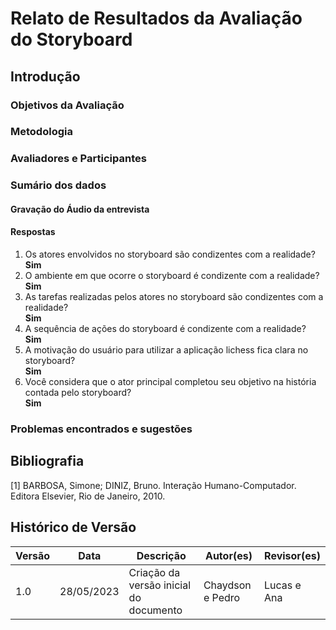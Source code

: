 # Relato de Resultados da Avaliação do Storyboard

## Introdução

### Objetivos da Avaliação


### Metodologia


### Avaliadores e Participantes

### Sumário dos dados

#### Gravação do Áudio da entrevista


#### Respostas

<ol>
<li> Os atores envolvidos no storyboard são condizentes com a realidade?
    <br/> <b> Sim </b>
</li>
<li> O ambiente em que ocorre o storyboard é condizente com a realidade?
    <br/> <b> Sim </b>
</li>
<li> As tarefas realizadas pelos atores no storyboard são condizentes com a realidade?
    <br/> <b> Sim </b>
</li>
<li> A sequência de ações do storyboard é condizente com a realidade?
    <br/> <b> Sim </b>
</li>
<li> A motivação do usuário para utilizar a aplicação lichess fica clara no storyboard?
    <br/> <b> Sim </b>
</li>
<li> Você considera que o ator principal completou seu objetivo na história contada pelo storyboard?
    <br/> <b> Sim </b>
</li>
</ol>

### Problemas encontrados e sugestões

## Bibliografia

[1] BARBOSA, Simone; DINIZ, Bruno. Interação Humano-Computador. Editora Elsevier, Rio de Janeiro, 2010.

## Histórico de Versão

| Versão | Data  | Descrição                          | Autor(es)     |  Revisor(es)  |
| ------ | ----- | ---------------------------------- | ------------- | ------------- |
| 1.0  | 28/05/2023      | Criação da versão inicial do documento | Chaydson e Pedro |  Lucas e Ana  |